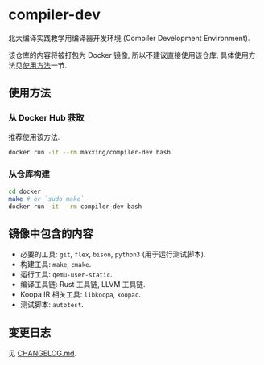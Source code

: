 # compiler-dev

北大编译实践教学用编译器开发环境 (Compiler Development Environment).

该仓库的内容将被打包为 Docker 镜像, 所以不建议直接使用该仓库, 具体使用方法见[使用方法](#使用方法)一节.

## 使用方法

### 从 Docker Hub 获取

推荐使用该方法.

```sh
docker run -it --rm maxxing/compiler-dev bash
```

### 从仓库构建

```sh
cd docker
make # or `sudo make`
docker run -it --rm compiler-dev bash
```

## 镜像中包含的内容

* 必要的工具: `git`, `flex`, `bison`, `python3` (用于运行测试脚本).
* 构建工具: `make`, `cmake`.
* 运行工具: `qemu-user-static`.
* 编译工具链: Rust 工具链, LLVM 工具链.
* Koopa IR 相关工具: `libkoopa`, `koopac`.
* 测试脚本: `autotest`.

## 变更日志

见 [CHANGELOG.md](CHANGELOG.md).
